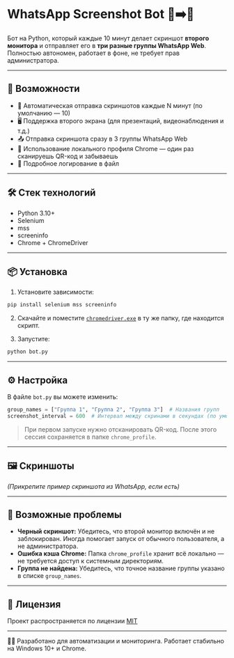 # WhatsApp Screenshot Bot 📸➡️💬

Бот на Python, который каждые 10 минут делает скриншот **второго монитора** и отправляет его в **три разные группы WhatsApp Web**.  
Полностью автономен, работает в фоне, не требует прав администратора.

---

## 🚀 Возможности

- 🔁 Автоматическая отправка скриншотов каждые N минут (по умолчанию — 10)
- 🖥 Поддержка второго экрана (для презентаций, видеонаблюдения и т.д.)
- 📤 Отправка скриншота сразу в 3 группы WhatsApp Web
- 💾 Использование локального профиля Chrome — один раз сканируешь QR-код и забываешь
- 📜 Подробное логирование в файл

---

## 🛠 Стек технологий

- Python 3.10+
- Selenium
- mss
- screeninfo
- Chrome + ChromeDriver

---

## 📦 Установка

1. Установите зависимости:

```bash
pip install selenium mss screeninfo
```

2. Скачайте и поместите [`chromedriver.exe`](https://chromedriver.chromium.org/downloads) в ту же папку, где находится скрипт.

3. Запустите:

```bash
python bot.py
```

---

## ⚙️ Настройка

В файле `bot.py` вы можете изменить:

```python
group_names = ["Группа 1", "Группа 2", "Группа 3"]  # Названия групп
screenshot_interval = 600  # Интервал между скринами в секундах (по умолчанию 10 минут)
```

> При первом запуске нужно отсканировать QR-код. После этого сессия сохраняется в папке `chrome_profile`.

---

## 🖼 Скриншоты

*(Прикрепите пример скриншота из WhatsApp, если есть)*

---

## 🧩 Возможные проблемы

- **Черный скриншот:** Убедитесь, что второй монитор включён и не заблокирован. Иногда помогает запуск от обычного пользователя, а не администратора.
- **Ошибка кэша Chrome:** Папка `chrome_profile` хранит всё локально — не требуется доступ к системным директориям.
- **Группа не найдена:** Убедитесь, что точное название группы указано в списке `group_names`.

---

## 📄 Лицензия

Проект распространяется по лицензии [MIT](https://opensource.org/licenses/MIT)

---

👨‍💻 Разработано для автоматизации и мониторинга. Работает стабильно на Windows 10+ и Chrome.